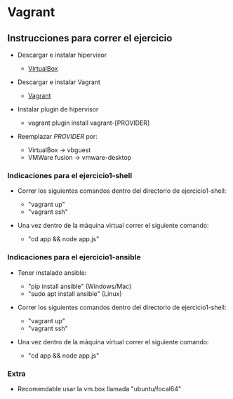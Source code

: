 # Vagrant

## Instrucciones para correr el ejercicio

- Descargar e instalar hipervisor
  - [VirtualBox](https://www.virtualbox.org/wiki/Downloads)
  
- Descargar e instalar Vagrant
  - [Vagrant](https://www.vagrantup.com/downloads)

- Instalar plugin de hipervisor
  - vagrant plugin install vagrant-[PROVIDER]

- Reemplazar _PROVIDER_ por:
  - VirtualBox -> vbguest
  - VMWare fusion -> vmware-desktop

### Indicaciones para el ejercicio1-shell

- Correr los siguientes comandos dentro del directorio de ejercicio1-shell: 
  - "vagrant up"
  - "vagrant ssh"

- Una vez dentro de la máquina virtual correr el siguiente comando:
  - "cd app && node app.js"
  
### Indicaciones para el ejercicio1-ansible

- Tener instalado ansible:
  - "pip install ansible" (Windows/Mac)
  - "sudo apt install ansible" (Linux)

- Correr los siguientes comandos dentro del directorio de ejercicio1-shell: 
  - "vagrant up"
  - "vagrant ssh"

- Una vez dentro de la máquina virtual correr el siguiente comando:
  - "cd app && node app.js"


### Extra

- Recomendable usar la vm.box llamada "ubuntu/focal64"
